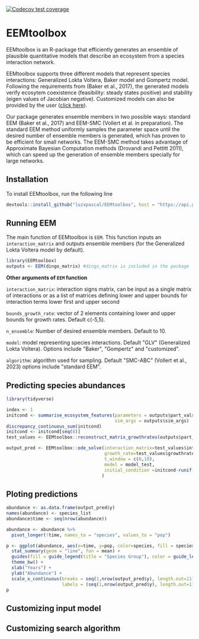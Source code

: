 <!-- badges: start -->
  [![Codecov test coverage](https://codecov.io/gh/luzvpascal/EEMtoolbox/branch/main/graph/badge.svg)](https://app.codecov.io/gh/luzvpascal/EEMtoolbox?branch=main)
  <!-- badges: end -->

# EEMtoolbox
EEMtoolbox is an R-package that efficiently generates an ensemble of plausible quantitative models that describe an ecosystem from a species interaction network. 

EEMtoolbox supports three different models that represent species interactions: Generalized Lokta Voltera, Baker model and Gompertz model. Following the requirements from (Baker et al., 2017), the generated models verify ecosytem coexistence (feasibility: steady states positive) and stability (eigen values of Jacobian negative). Customized models can also be provided by the user ([click here](#customizing-input-model)).

Our package generates ensemble members in two possible ways: standard EEM (Baker et al., 2017) and EEM-SMC (Vollert et al. in preparation). The standard EEM method uniformly samples the parameter space until the desired number of ensemble members is generated, which has proven to be efficient for small networks. The EEM-SMC method takes advantage of Approximate Bayesian Computation methods (Drovandi and Pettitt 2011), which can speed up the generation of ensemble members specially for large networks.

## Installation
To install EEMtoolbox, run the following line
``` r
devtools::install_github("luzvpascal/EEMtoolbox", host = "https://api.github.com")
```

## Running EEM
The main function of EEMtoolbox is `EEM`. This function inputs an `interaction_matrix` and outputs ensemble members (for the Generalized Lokta Voltera model by default).
```r
library(EEMtoolbox)
outputs <- EEM(dingo_matrix) #dingo_matrix is included in the package
```
**Other arguments of `EEM` function**

`interaction_matrix`: interaction signs matrix, can be input as a single matrix of interactions or as a list of matrices defining lower and upper bounds for interaction terms lower first and upper second

`bounds_growth_rate`: vector of 2 elements containing lower and upper bounds for growth rates. Default c(-5,5).

`n_ensemble`: Number of desired ensemble members. Default to 10.

`model`: model representing species interactions. Default "GLV" (Generalized Lokta Voltera). Options include "Baker", "Gompertz" and "customized".

`algorithm`: algorithm used for sampling. Default "SMC-ABC" (Vollert et al., 2023) options include "standard EEM".

## Predicting species abundances 
```r
library(tidyverse)

index <- 1
initcond <- summarise_ecosystem_features(parameters = outputs$part_vals[index,],
                                         sim_args = outputs$sim_args)
discrepancy_continuous_sum(initcond)
initcond <- initcond[seq(8)]
test_values <- EEMtoolbox::reconstruct_matrix_growthrates(outputs$part_vals[index,],sim_args = outputs$sim_args)

output_pred <- EEMtoolbox::ode_solve(interaction_matrix=test_values$interaction_matrix,
                                     growth_rate=test_values$growthrates,
                                     t_window = c(0,10),
                                     model = model_test,
                                     initial_condition =initcond-runif(8,min=-0.5,max=0.5)*initcond
                                    )
```

## Ploting predictions 
```r
abundance <- as.data.frame(output_pred$y)
names(abundance) <- species_list
abundance$time <- seq(nrow(abundance))

abundance <- abundance %>%
  pivot_longer(!time, names_to = "species", values_to = "pop")

p <- ggplot(abundance, aes(x=time, y=pop, color=species, fill = species)) +
  stat_summary(geom = "line", fun = mean) +
  guides(fill = guide_legend(title = "Species Group"), color = guide_legend(title="Species Group")) +
  theme_bw() +
  xlab("Years") +
  ylab("Abundance") +
  scale_x_continuous(breaks = seq(1,nrow(output_pred$y), length.out=11)-1,
                     labels = (seq(1,nrow(output_pred$y), length.out=11)-1)/100)
p
```


## Customizing input model 

## Customizing search algorithm
